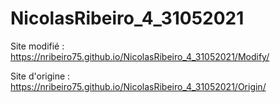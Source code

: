 # NicolasRibeiro_4_31052021

Site modifié : https://nribeiro75.github.io/NicolasRibeiro_4_31052021/Modify/

Site d'origine : https://nribeiro75.github.io/NicolasRibeiro_4_31052021/Origin/
